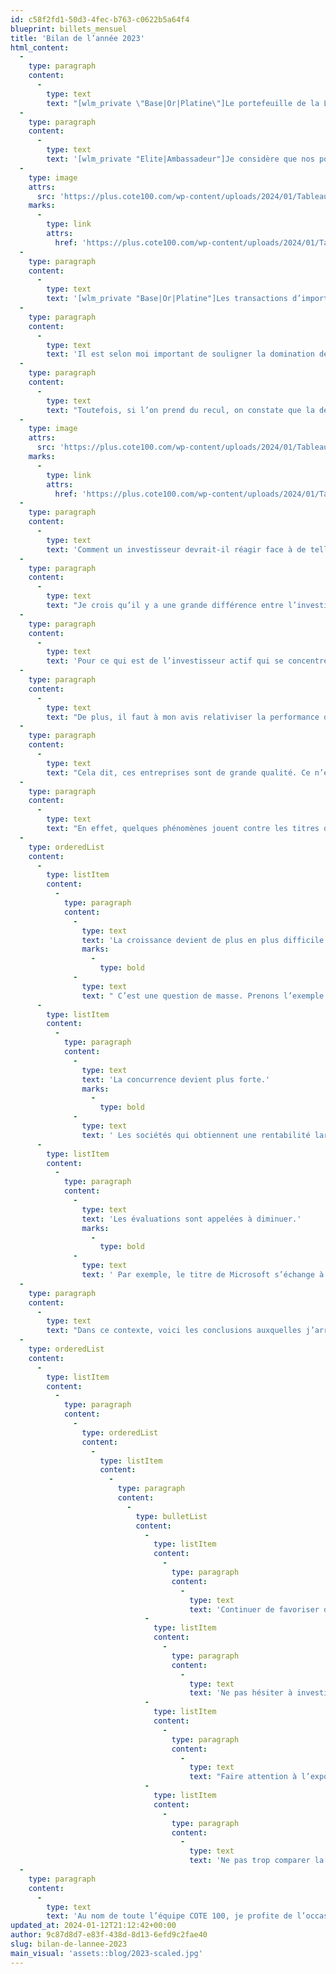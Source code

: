 ```yaml
---
id: c58f2fd1-50d3-4fec-b763-c0622b5a64f4
blueprint: billets_mensuel
title: 'Bilan de l’année 2023'
html_content:
  -
    type: paragraph
    content:
      -
        type: text
        text: "[wlm_private \"Base|Or|Platine\"]Le portefeuille de la Lettre financière COTE 100 termine 2023 avec un rendement de 14,0\_%. Je considère que c’est une excellente performance, même si certains indices nord-américains ont encore mieux fait :[/wlm_private]"
  -
    type: paragraph
    content:
      -
        type: text
        text: '[wlm_private "Elite|Ambassadeur"]Je considère que nos portefeuilles ont connu une bonne année en 2023, même si certains indices nord-américains ont encore mieux fait :[/wlm_private]'
  -
    type: image
    attrs:
      src: 'https://plus.cote100.com/wp-content/uploads/2024/01/Tableau_fr_1.png'
    marks:
      -
        type: link
        attrs:
          href: 'https://plus.cote100.com/wp-content/uploads/2024/01/Tableau_fr_1.png'
  -
    type: paragraph
    content:
      -
        type: text
        text: '[wlm_private "Base|Or|Platine"]Les transactions d’importance réalisées en 2023 sont l’achat de Brookfield Corporation, en avril, de même que les ventes de Cognizant (pour acheter Brookfield) et de Lassonde. Nous avons également majoré notre investissement dans le titre de MSC Industrial en janvier.[/wlm_private]'
  -
    type: paragraph
    content:
      -
        type: text
        text: 'Il est selon moi important de souligner la domination des indices américains au cours de la dernière année. Comme l’indique la performance extraordinaire de l’indice Nasdaq, composé en grande partie de sociétés technologiques, ce sont surtout les titres de cette industrie qui ont dominé les performances boursières en 2023. C’est peut-être un juste retour du balancier alors que ce sont ces mêmes titres qui avaient le plus fortement écopé lors de la chute des marchés en 2022.'
  -
    type: paragraph
    content:
      -
        type: text
        text: "Toutefois, si l’on prend du recul, on constate que la dernière décennie, et plus, a été dominée par les marchés américains et leurs titres technologiques. Voici les rendements des principaux indices boursiers des diverses régions du monde au cours des 10 et 20 dernières années\_:"
  -
    type: image
    attrs:
      src: 'https://plus.cote100.com/wp-content/uploads/2024/01/Tableau_fr_2.png'
    marks:
      -
        type: link
        attrs:
          href: 'https://plus.cote100.com/wp-content/uploads/2024/01/Tableau_fr_2.png'
  -
    type: paragraph
    content:
      -
        type: text
        text: 'Comment un investisseur devrait-il réagir face à de telles statistiques? Devrait-il favoriser davantage les actions de sociétés américaines? Ou au contraire, privilégier les investissements à l’extérieur des États-Unis?'
  -
    type: paragraph
    content:
      -
        type: text
        text: "Je crois qu’il y a une grande différence entre l’investisseur passif qui choisit d’investir dans les indices boursiers et l’investisseur actif qui trie ses titres sur le volet. Si j’étais un investisseur passif, je tenterais d’augmenter quelque peu les actions internationales dans la composition globale de mon portefeuille. C’est avant tout une question du phénomène «\_retour vers la moyenne\_»\_: un jour ou l’autre, les meilleures performances boursières se déplaceront à l’extérieur des États-Unis."
  -
    type: paragraph
    content:
      -
        type: text
        text: 'Pour ce qui est de l’investisseur actif qui se concentre sur la sélection de titres, je continue de croire qu’il faut concentrer ses investissements dans les sociétés de grande qualité (à prix raisonnables). Or, c’est toujours aux États-Unis que nous trouvons le plus grand nombre de sociétés de grande qualité, les leaders de leur industrie.'
  -
    type: paragraph
    content:
      -
        type: text
        text: "De plus, il faut à mon avis relativiser la performance des indices\_américains, particulièrement au cours des dernières années, car elle a été alimentée en bonne partie par une poignée de titres. Ainsi, si on excluait ce que les observateurs appellent désormais les «\_sept magnifiques\_» (Alphabet, Amazon, Apple, Meta Platforms, Microsoft, Nvidia et Tesla), le rendement du S&P 500 (selon Bloomberg*) aurait été de 15,4\_% en 2023. Depuis le 31 mars 2015 (date à laquelle l’indice calculé par Bloomberg a débuté), il aurait été de 9,4\_% sur une base annuelle composée."
  -
    type: paragraph
    content:
      -
        type: text
        text: "Cela dit, ces entreprises sont de grande qualité. Ce n’est pas le fruit du hasard si elles occupent une place si importante dans les indices boursiers américains. Toutefois, à long terme, l'histoire nous démontre que ce n'est qu'une question de temps avant qu'une entreprise dominante ne soit dépassée ou reléguée aux oubliettes. Je pense à des sociétés telles que General Electric, Xerox, Nortel, Cisco, Intel, IBM, Hewlett-Packard, Nokia et j’en passe."
  -
    type: paragraph
    content:
      -
        type: text
        text: "En effet, quelques phénomènes jouent contre les titres de sociétés dominantes à long terme\_:"
  -
    type: orderedList
    content:
      -
        type: listItem
        content:
          -
            type: paragraph
            content:
              -
                type: text
                text: 'La croissance devient de plus en plus difficile à maintenir.'
                marks:
                  -
                    type: bold
              -
                type: text
                text: " C’est une question de masse. Prenons l’exemple d’Apple. Ses revenus se chiffrent à plus de 383\_G$, alors que sa capitalisation boursière atteint près de 2,9 billions\_$\_(2\_900\_G$). En projetant un taux de croissance annuel composé de 10\_% par an au cours des 10 prochaines années, les revenus de la société approcheraient les 1,0\_billion\_$ et sa capitalisation, plus de 7,5\_billions\_$. Pour mettre les choses en perspective, la taille de l’économie canadienne est d’environ 2,1\_billion $; celle de l’union européenne est de près de 19,5\_billions\_$."
      -
        type: listItem
        content:
          -
            type: paragraph
            content:
              -
                type: text
                text: 'La concurrence devient plus forte.'
                marks:
                  -
                    type: bold
              -
                type: text
                text: ' Les sociétés qui obtiennent une rentabilité largement supérieure à la moyenne attirent la concurrence, ce qui, avec le temps, réduit leurs marges bénéficiaires. Il n’est pas facile d’attaquer le modèle d’affaires de sociétés telles qu’Apple ou Microsoft, mais il est certain que de nombreuses entreprises cherchent à attaquer certains segments de leurs activités. C’est sans parler de la réglementation qui ira probablement en augmentant.'
      -
        type: listItem
        content:
          -
            type: paragraph
            content:
              -
                type: text
                text: 'Les évaluations sont appelées à diminuer.'
                marks:
                  -
                    type: bold
              -
                type: text
                text: ' Par exemple, le titre de Microsoft s’échange à près de 33,0 fois les bénéfices prévus au prochain exercice (juin 2024); celui de Tesla, à plus de 60,0 fois les bénéfices prévus de 2024.'
  -
    type: paragraph
    content:
      -
        type: text
        text: "Dans ce contexte, voici les conclusions auxquelles j’arrive\_:"
  -
    type: orderedList
    content:
      -
        type: listItem
        content:
          -
            type: paragraph
            content:
              -
                type: orderedList
                content:
                  -
                    type: listItem
                    content:
                      -
                        type: paragraph
                        content:
                          -
                            type: bulletList
                            content:
                              -
                                type: listItem
                                content:
                                  -
                                    type: paragraph
                                    content:
                                      -
                                        type: text
                                        text: 'Continuer de favoriser des titres de sociétés de qualité à prix raisonnables;'
                              -
                                type: listItem
                                content:
                                  -
                                    type: paragraph
                                    content:
                                      -
                                        type: text
                                        text: 'Ne pas hésiter à investir à l’extérieur des États-Unis lorsque des occasions se présentent d’acheter des sociétés de qualité à bon prix;'
                              -
                                type: listItem
                                content:
                                  -
                                    type: paragraph
                                    content:
                                      -
                                        type: text
                                        text: "Faire attention à l’exposition de son portefeuille aux titres des «\_sept magnifiques\_»;"
                              -
                                type: listItem
                                content:
                                  -
                                    type: paragraph
                                    content:
                                      -
                                        type: text
                                        text: 'Ne pas trop comparer la performance de son portefeuille à celles des indices américains; et, si on le fait, exclure les sept magnifiques de ces derniers.'
  -
    type: paragraph
    content:
      -
        type: text
        text: 'Au nom de toute l’équipe COTE 100, je profite de l’occasion pour vous offrir mes meilleurs vœux pour 2024!'
updated_at: 2024-01-12T21:12:42+00:00
author: 9c87d8d7-e83f-438d-8d13-6efd9c2fae40
slug: bilan-de-lannee-2023
main_visual: 'assets::blog/2023-scaled.jpg'
---
```

